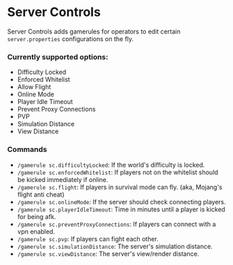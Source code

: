 # Server Controls
Server Controls adds gamerules for operators to edit certain `server.properties` configurations on the fly.

### Currently supported options:
- Difficulty Locked
- Enforced Whitelist
- Allow Flight
- Online Mode
- Player Idle Timeout
- Prevent Proxy Connections
- PVP
- Simulation Distance
- View Distance

### Commands
- `/gamerule sc.difficultyLocked`: If the world's difficulty is locked.
- `/gamerule sc.enforcedWhitelist`: If players not on the whitelist should be kicked immediately if online.
- `/gamerule sc.flight`: If players in survival mode can fly. (aka, Mojang's flight anti cheat)
- `/gamerule sc.onlineMode`: If the server should check connecting players.
- `/gamerule sc.playerIdleTimeout`: Time in minutes until a player is kicked for being afk.
- `/gamerule sc.preventProxyConnections`: If players can connect with a vpn enabled.
- `/gamerule sc.pvp`: If players can fight each other.
- `/gamerule sc.simulationDistance`: The server's simulation distance.
- `/gamerule sc.viewDistance`: The server's view/render distance.
